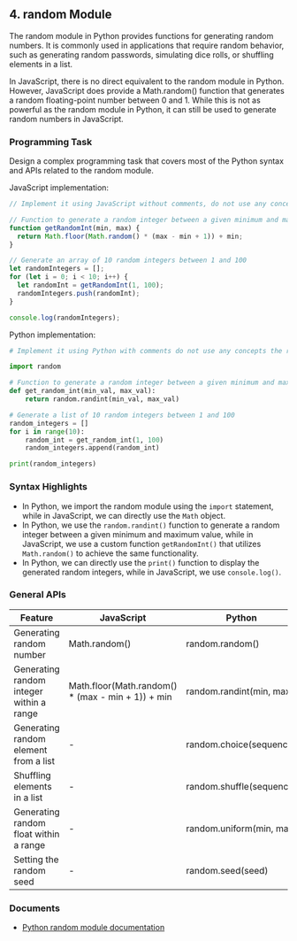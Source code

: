 

## 4. random Module

The random module in Python provides functions for generating random numbers. It is commonly used in applications that require random behavior, such as generating random passwords, simulating dice rolls, or shuffling elements in a list.

In JavaScript, there is no direct equivalent to the random module in Python. However, JavaScript does provide a Math.random() function that generates a random floating-point number between 0 and 1. While this is not as powerful as the random module in Python, it can still be used to generate random numbers in JavaScript.

### Programming Task

Design a complex programming task that covers most of the Python syntax and APIs related to the random module.

JavaScript implementation:
```javascript
// Implement it using JavaScript without comments, do not use any concepts the reader hasn't acquired

// Function to generate a random integer between a given minimum and maximum value
function getRandomInt(min, max) {
  return Math.floor(Math.random() * (max - min + 1)) + min;
}

// Generate an array of 10 random integers between 1 and 100
let randomIntegers = [];
for (let i = 0; i < 10; i++) {
  let randomInt = getRandomInt(1, 100);
  randomIntegers.push(randomInt);
}

console.log(randomIntegers);
```

Python implementation:
```python
# Implement it using Python with comments do not use any concepts the reader hasn't acquired

import random

# Function to generate a random integer between a given minimum and maximum value
def get_random_int(min_val, max_val):
    return random.randint(min_val, max_val)

# Generate a list of 10 random integers between 1 and 100
random_integers = []
for i in range(10):
    random_int = get_random_int(1, 100)
    random_integers.append(random_int)

print(random_integers)
```

### Syntax Highlights
- In Python, we import the random module using the `import` statement, while in JavaScript, we can directly use the `Math` object.
- In Python, we use the `random.randint()` function to generate a random integer between a given minimum and maximum value, while in JavaScript, we use a custom function `getRandomInt()` that utilizes `Math.random()` to achieve the same functionality.
- In Python, we can directly use the `print()` function to display the generated random integers, while in JavaScript, we use `console.log()`.



### General APIs

| Feature | JavaScript | Python |
|---------|------------|--------|
| Generating random number | Math.random() | random.random() |
| Generating random integer within a range | Math.floor(Math.random() * (max - min + 1)) + min | random.randint(min, max) |
| Generating random element from a list | - | random.choice(sequence) |
| Shuffling elements in a list | - | random.shuffle(sequence) |
| Generating random float within a range | - | random.uniform(min, max) |
| Setting the random seed | - | random.seed(seed) |

### Documents

- [Python random module documentation](https://docs.python.org/3/library/random.html)

